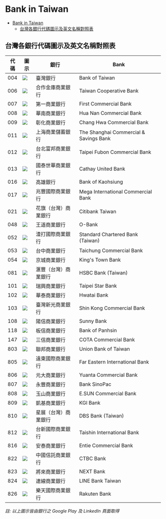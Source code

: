 # Bank in Taiwan

- [Bank in Taiwan](#bank-in-taiwan)
  - [台灣各銀行代碼圖示及英文名稱對照表](#台灣各銀行代碼圖示及英文名稱對照表)

## 台灣各銀行代碼圖示及英文名稱對照表

| 代碼 | 圖示                                  | 銀行                 | Bank                                   |
| ---- | ------------------------------------- | -------------------- | -------------------------------------- |
| 004  | ![](./assets/images/bankLogo/004.jpg) | 臺灣銀行             | Bank of Taiwan                         |
| 006  | ![](./assets/images/bankLogo/006.jpg) | 合作金庫商業銀行     | Taiwan Cooperative Bank                |
| 007  | ![](./assets/images/bankLogo/007.jpg) | 第一商業銀行         | First Commercial Bank                  |
| 008  | ![](./assets/images/bankLogo/008.jpg) | 華南商業銀行         | Hua Nan Commercial Bank                |
| 009  | ![](./assets/images/bankLogo/009.jpg) | 彰化商業銀行         | Chang Hwa Commercial Bank              |
| 011  | ![](./assets/images/bankLogo/011.jpg) | 上海商業儲蓄銀行     | The Shanghai Commercial & Savings Bank |
| 012  | ![](./assets/images/bankLogo/012.jpg) | 台北富邦商業銀行     | Taipei Fubon Commercial Bank           |
| 013  | ![](./assets/images/bankLogo/013.jpg) | 國泰世華商業銀行     | Cathay United Bank                     |
| 016  | ![](./assets/images/bankLogo/016.jpg) | 高雄銀行             | Bank of Kaohsiung                      |
| 017  | ![](./assets/images/bankLogo/017.jpg) | 兆豐國際商業銀行     | Mega International Commercial Bank     |
| 021  | ![](./assets/images/bankLogo/021.jpg) | 花旗（台灣）商業銀行 | Citibank Taiwan                        |
| 048  | ![](./assets/images/bankLogo/048.jpg) | 王道商業銀行         | O-Bank                                 |
| 052  | ![](./assets/images/bankLogo/052.jpg) | 渣打國際商業銀行     | Standard Chartered Bank (Taiwan)       |
| 053  | ![](./assets/images/bankLogo/053.jpg) | 台中商業銀行         | Taichung Commercial Bank               |
| 054  | ![](./assets/images/bankLogo/054.jpg) | 京城商業銀行         | King's Town Bank                       |
| 081  | ![](./assets/images/bankLogo/081.jpg) | 滙豐（台灣）商業銀行 | HSBC Bank (Taiwan)                     |
| 101  | ![](./assets/images/bankLogo/101.jpg) | 瑞興商業銀行         | Taipei Star Bank                       |
| 102  | ![](./assets/images/bankLogo/102.jpg) | 華泰商業銀行         | Hwatai Bank                            |
| 103  | ![](./assets/images/bankLogo/103.jpg) | 臺灣新光商業銀行     | Shin Kong Commercial Bank              |
| 108  | ![](./assets/images/bankLogo/108.jpg) | 陽信商業銀行         | Sunny Bank                             |
| 118  | ![](./assets/images/bankLogo/118.jpg) | 板信商業銀行         | Bank of Panhsin                        |
| 147  | ![](./assets/images/bankLogo/147.jpg) | 三信商業銀行         | COTA Commercial Bank                   |
| 803  | ![](./assets/images/bankLogo/803.jpg) | 聯邦商業銀行         | Union Bank of Taiwan                   |
| 805  | ![](./assets/images/bankLogo/805.jpg) | 遠東國際商業銀行     | Far Eastern International Bank         |
| 806  | ![](./assets/images/bankLogo/806.jpg) | 元大商業銀行         | Yuanta Commercial Bank                 |
| 807  | ![](./assets/images/bankLogo/807.jpg) | 永豐商業銀行         | Bank SinoPac                           |
| 808  | ![](./assets/images/bankLogo/808.jpg) | 玉山商業銀行         | E.SUN Commercial Bank                  |
| 809  | ![](./assets/images/bankLogo/809.jpg) | 凱基商業銀行         | KGI Bank                               |
| 810  | ![](./assets/images/bankLogo/810.jpg) | 星展（台灣）商業銀行 | DBS Bank (Taiwan)                      |
| 812  | ![](./assets/images/bankLogo/812.jpg) | 台新國際商業銀行     | Taishin International Bank             |
| 816  | ![](./assets/images/bankLogo/816.jpg) | 安泰商業銀行         | Entie Commercial Bank                  |
| 822  | ![](./assets/images/bankLogo/822.jpg) | 中國信託商業銀行     | CTBC Bank                              |
| 823  | ![](./assets/images/bankLogo/823.jpg) | 將來商業銀行         | NEXT Bank                              |
| 824  | ![](./assets/images/bankLogo/824.jpg) | 連線商業銀行         | LINE Bank Taiwan                       |
| 826  | ![](./assets/images/bankLogo/826.jpg) | 樂天國際商業銀行     | Rakuten Bank                           |

_註: 以上圖示皆由銀行之 Google Play 及 LinkedIn 頁面取得_

